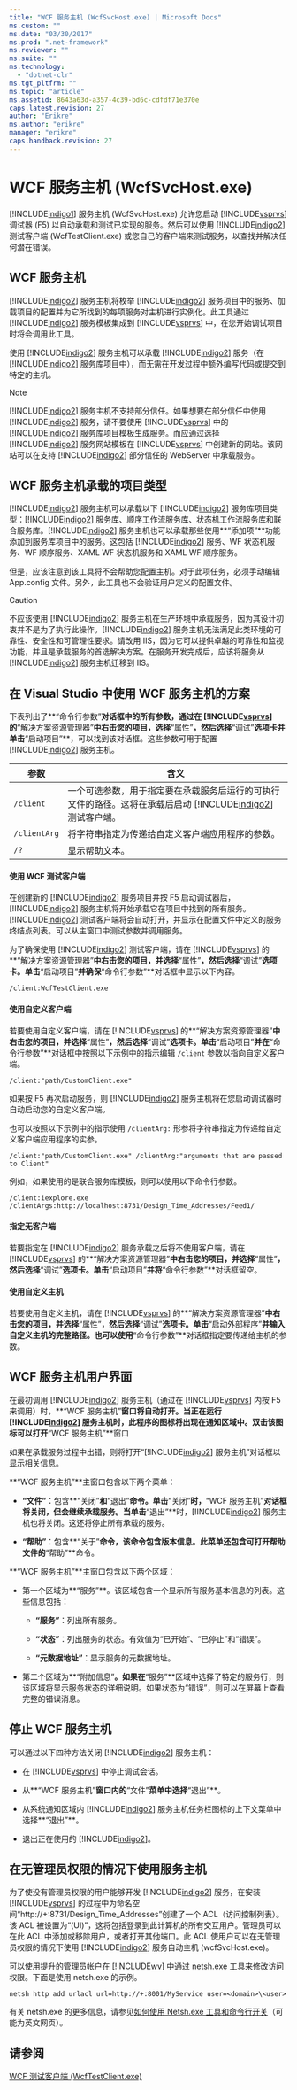```yaml
---
title: "WCF 服务主机 (WcfSvcHost.exe) | Microsoft Docs"
ms.custom: ""
ms.date: "03/30/2017"
ms.prod: ".net-framework"
ms.reviewer: ""
ms.suite: ""
ms.technology: 
  - "dotnet-clr"
ms.tgt_pltfrm: ""
ms.topic: "article"
ms.assetid: 8643a63d-a357-4c39-bd6c-cdfdf71e370e
caps.latest.revision: 27
author: "Erikre"
ms.author: "erikre"
manager: "erikre"
caps.handback.revision: 27
---
```

# WCF 服务主机 (WcfSvcHost.exe)
[!INCLUDE[indigo1](../../../includes/indigo1-md.md)] 服务主机 \(WcfSvcHost.exe\) 允许您启动 [!INCLUDE[vsprvs](../../../includes/vsprvs-md.md)] 调试器 \(F5\) 以自动承载和测试已实现的服务。然后可以使用 [!INCLUDE[indigo2](../../../includes/indigo2-md.md)] 测试客户端 \(WcfTestClient.exe\) 或您自己的客户端来测试服务，以查找并解决任何潜在错误。  
  
## WCF 服务主机  
 [!INCLUDE[indigo2](../../../includes/indigo2-md.md)] 服务主机将枚举 [!INCLUDE[indigo2](../../../includes/indigo2-md.md)] 服务项目中的服务、加载项目的配置并为它所找到的每项服务对主机进行实例化。此工具通过 [!INCLUDE[indigo2](../../../includes/indigo2-md.md)] 服务模板集成到 [!INCLUDE[vsprvs](../../../includes/vsprvs-md.md)] 中，在您开始调试项目时将会调用此工具。  
  
 使用 [!INCLUDE[indigo2](../../../includes/indigo2-md.md)] 服务主机可以承载 [!INCLUDE[indigo2](../../../includes/indigo2-md.md)] 服务（在 [!INCLUDE[indigo2](../../../includes/indigo2-md.md)] 服务库项目中），而无需在开发过程中额外编写代码或提交到特定的主机。  
  
> [!NOTE]
>  [!INCLUDE[indigo2](../../../includes/indigo2-md.md)] 服务主机不支持部分信任。如果想要在部分信任中使用 [!INCLUDE[indigo2](../../../includes/indigo2-md.md)] 服务，请不要使用 [!INCLUDE[vsprvs](../../../includes/vsprvs-md.md)] 中的 [!INCLUDE[indigo2](../../../includes/indigo2-md.md)] 服务库项目模板生成服务。而应通过选择 [!INCLUDE[indigo2](../../../includes/indigo2-md.md)] 服务网站模板在 [!INCLUDE[vsprvs](../../../includes/vsprvs-md.md)] 中创建新的网站。该网站可以在支持 [!INCLUDE[indigo2](../../../includes/indigo2-md.md)] 部分信任的 WebServer 中承载服务。  
  
## WCF 服务主机承载的项目类型  
 [!INCLUDE[indigo2](../../../includes/indigo2-md.md)] 服务主机可以承载以下 [!INCLUDE[indigo2](../../../includes/indigo2-md.md)] 服务库项目类型：[!INCLUDE[indigo2](../../../includes/indigo2-md.md)] 服务库、顺序工作流服务库、状态机工作流服务库和联合服务库。[!INCLUDE[indigo2](../../../includes/indigo2-md.md)] 服务主机也可以承载那些使用**“添加项”**功能添加到服务库项目中的服务。这包括 [!INCLUDE[indigo2](../../../includes/indigo2-md.md)] 服务、WF 状态机服务、WF 顺序服务、XAML WF 状态机服务和 XAML WF 顺序服务。  
  
 但是，应该注意到该工具将不会帮助您配置主机。对于此项任务，必须手动编辑 App.config 文件。另外，此工具也不会验证用户定义的配置文件。  
  
> [!CAUTION]
>  不应该使用 [!INCLUDE[indigo2](../../../includes/indigo2-md.md)] 服务主机在生产环境中承载服务，因为其设计初衷并不是为了执行此操作。[!INCLUDE[indigo2](../../../includes/indigo2-md.md)] 服务主机无法满足此类环境的可靠性、安全性和可管理性要求。请改用 IIS，因为它可以提供卓越的可靠性和监视功能，并且是承载服务的首选解决方案。在服务开发完成后，应该将服务从 [!INCLUDE[indigo2](../../../includes/indigo2-md.md)] 服务主机迁移到 IIS。  
  
## 在 Visual Studio 中使用 WCF 服务主机的方案  
 下表列出了**“命令行参数”**对话框中的所有参数，通过在 [!INCLUDE[vsprvs](../../../includes/vsprvs-md.md)] 的**“解决方案资源管理器”**中右击您的项目，选择**“属性”**，然后选择**“调试”**选项卡并单击**“启动项目”**，可以找到该对话框。这些参数可用于配置 [!INCLUDE[indigo2](../../../includes/indigo2-md.md)] 服务主机。  
  
|参数|含义|  
|--------|--------|  
|`/client`|一个可选参数，用于指定要在承载服务后运行的可执行文件的路径。这将在承载后启动 [!INCLUDE[indigo2](../../../includes/indigo2-md.md)] 测试客户端。|  
|`/clientArg`|将字符串指定为传递给自定义客户端应用程序的参数。|  
|`/?`|显示帮助文本。|  
  
#### 使用 WCF 测试客户端  
 在创建新的 [!INCLUDE[indigo2](../../../includes/indigo2-md.md)] 服务项目并按 F5 启动调试器后，[!INCLUDE[indigo2](../../../includes/indigo2-md.md)] 服务主机将开始承载它在项目中找到的所有服务。[!INCLUDE[indigo2](../../../includes/indigo2-md.md)] 测试客户端将会自动打开，并显示在配置文件中定义的服务终结点列表。可以从主窗口中测试参数并调用服务。  
  
 为了确保使用 [!INCLUDE[indigo2](../../../includes/indigo2-md.md)] 测试客户端，请在 [!INCLUDE[vsprvs](../../../includes/vsprvs-md.md)] 的**“解决方案资源管理器”**中右击您的项目，并选择**“属性”**，然后选择**“调试”**选项卡。单击**“启动项目”**并确保**“命令行参数”**对话框中显示以下内容。  
  
 `/client:WcfTestClient.exe`  
  
#### 使用自定义客户端  
 若要使用自定义客户端，请在 [!INCLUDE[vsprvs](../../../includes/vsprvs-md.md)] 的**“解决方案资源管理器”**中右击您的项目，并选择**“属性”**，然后选择**“调试”**选项卡。单击**“启动项目”**并在**“命令行参数”**对话框中按照以下示例中的指示编辑 `/client` 参数以指向自定义客户端。  
  
 `/client:"path/CustomClient.exe"`  
  
 如果按 F5 再次启动服务，则 [!INCLUDE[indigo2](../../../includes/indigo2-md.md)] 服务主机将在您启动调试器时自动启动您的自定义客户端。  
  
 也可以按照以下示例中的指示使用 `/clientArg:` 形参将字符串指定为传递给自定义客户端应用程序的实参。  
  
 `/client:"path/CustomClient.exe" /clientArg:"arguments that are passed to Client"`  
  
 例如，如果使用的是联合服务库模板，则可以使用以下命令行参数。  
  
 `/client:iexplore.exe /clientArgs:http://localhost:8731/Design_Time_Addresses/Feed1/`  
  
#### 指定无客户端  
 若要指定在 [!INCLUDE[indigo2](../../../includes/indigo2-md.md)] 服务承载之后将不使用客户端，请在 [!INCLUDE[vsprvs](../../../includes/vsprvs-md.md)] 的**“解决方案资源管理器”**中右击您的项目，并选择**“属性”**，然后选择**“调试”**选项卡。单击**“启动项目”**并将**“命令行参数”**对话框留空。  
  
#### 使用自定义主机  
 若要使用自定义主机，请在 [!INCLUDE[vsprvs](../../../includes/vsprvs-md.md)] 的**“解决方案资源管理器”**中右击您的项目，并选择**“属性”**，然后选择**“调试”**选项卡。单击**“启动外部程序”**并输入自定义主机的完整路径。也可以使用**“命令行参数”**对话框指定要传递给主机的参数。  
  
## WCF 服务主机用户界面  
 在最初调用 [!INCLUDE[indigo2](../../../includes/indigo2-md.md)] 服务主机（通过在 [!INCLUDE[vsprvs](../../../includes/vsprvs-md.md)] 内按 F5 来调用）时，**“WCF 服务主机”**窗口将自动打开。当正在运行 [!INCLUDE[indigo2](../../../includes/indigo2-md.md)] 服务主机时，此程序的图标将出现在通知区域中。双击该图标可以打开**“WCF 服务主机”**窗口  
  
 如果在承载服务过程中出错，则将打开“[!INCLUDE[indigo2](../../../includes/indigo2-md.md)] 服务主机”对话框以显示相关信息。  
  
 **“WCF 服务主机”**主窗口包含以下两个菜单：  
  
-   **“文件”**：包含**“关闭”**和**“退出”**命令。单击**“关闭”**时，**“WCF 服务主机”**对话框将关闭，但会继续承载服务。当单击**“退出”**时，[!INCLUDE[indigo2](../../../includes/indigo2-md.md)] 服务主机也将关闭。这还将停止所有承载的服务。  
  
-   **“帮助”**：包含**“关于”**命令，该命令包含版本信息。此菜单还包含可打开帮助文件的**“帮助”**命令。  
  
 **“WCF 服务主机”**主窗口包含以下两个区域：  
  
-   第一个区域为**“服务”**。该区域包含一个显示所有服务基本信息的列表。这些信息包括：  
  
    -   **“服务”**：列出所有服务。  
  
    -   **“状态”**：列出服务的状态。有效值为“已开始”、“已停止”和“错误”。  
  
    -   **“元数据地址”**：显示服务的元数据地址。  
  
-   第二个区域为**“附加信息”**。如果在**“服务”**区域中选择了特定的服务行，则该区域将显示服务状态的详细说明。如果状态为“错误”，则可以在屏幕上查看完整的错误消息。  
  
## 停止 WCF 服务主机  
 可以通过以下四种方法关闭 [!INCLUDE[indigo2](../../../includes/indigo2-md.md)] 服务主机：  
  
-   在 [!INCLUDE[vsprvs](../../../includes/vsprvs-md.md)] 中停止调试会话。  
  
-   从**“WCF 服务主机”**窗口内的**“文件”**菜单中选择**“退出”**。  
  
-   从系统通知区域内 [!INCLUDE[indigo2](../../../includes/indigo2-md.md)] 服务主机任务栏图标的上下文菜单中选择**“退出”**。  
  
-   退出正在使用的 [!INCLUDE[indigo2](../../../includes/indigo2-md.md)]。  
  
## 在无管理员权限的情况下使用服务主机  
 为了使没有管理员权限的用户能够开发 [!INCLUDE[indigo2](../../../includes/indigo2-md.md)] 服务，在安装 [!INCLUDE[vsprvs](../../../includes/vsprvs-md.md)] 的过程中为命名空间“http:\/\/\+:8731\/Design\_Time\_Addresses”创建了一个 ACL（访问控制列表）。该 ACL 被设置为“\(UI\)”，这将包括登录到此计算机的所有交互用户。管理员可以在此 ACL 中添加或移除用户，或者打开其他端口。此 ACL 使用户可以在无管理员权限的情况下使用 [!INCLUDE[indigo2](../../../includes/indigo2-md.md)] 服务自动主机 \(wcfSvcHost.exe\)。  
  
 可以使用提升的管理员帐户在 [!INCLUDE[wv](../../../includes/wv-md.md)] 中通过 netsh.exe 工具来修改访问权限。下面是使用 netsh.exe 的示例。  
  
```  
netsh http add urlacl url=http://+:8001/MyService user=<domain>\<user>  
```  
  
 有关 netsh.exe 的更多信息，请参见[如何使用 Netsh.exe 工具和命令行开关](http://go.microsoft.com/fwlink/?LinkId=97877)（可能为英文网页）。  
  
## 请参阅  
 [WCF 测试客户端 \(WcfTestClient.exe\)](../../../docs/framework/wcf/wcf-test-client-wcftestclient-exe.md)